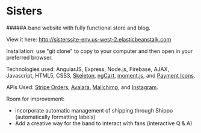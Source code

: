# Sisters
#####A band website with fully functional store and blog.

View it here: http://sisterssite-env.us-west-2.elasticbeanstalk.com 

Installation: use "git clone" to copy to your computer and then open in your preferred browser.

Technologies used: AngularJS, Express, Node.js, Firebase, AJAX, Javascript, HTML5, CSS3, [Skeleton](http://getskeleton.com/), [ngCart](https://github.com/snapjay/ngCart), [moment.js](http://momentjs.com/), and [Payment Icons](https://www.npmjs.com/package/payment-icons).

APIs Used: [Stripe Orders](https://stripe.com/docs/orders), [Avalara](http://taxratesapi.avalara.com/), [Mailchimp](https://apidocs.mailchimp.com/), and [Instagram](https://www.instagram.com/developer/).


Room for improvement: 
* incorporate automatic management of shipping through Shippo (automatically formatting labels)
* Add a creative way for the band to interact with fans (interactive Q & A)
